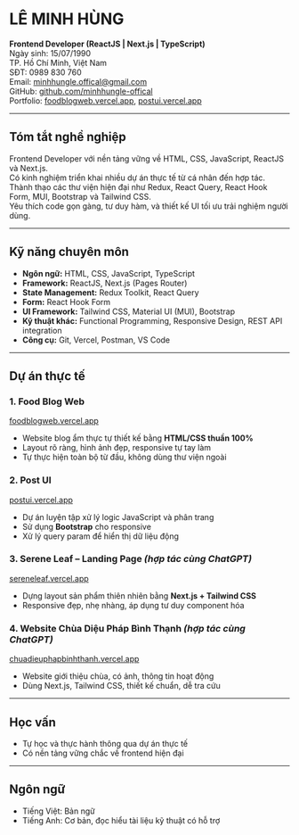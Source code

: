 # LÊ MINH HÙNG  
**Frontend Developer (ReactJS | Next.js | TypeScript)**  
Ngày sinh: 15/07/1990  
TP. Hồ Chí Minh, Việt Nam  
SĐT: 0989 830 760  
Email: minhhungle.offical@gmail.com  
GitHub: [github.com/minhhungle-offical](https://github.com/minhhungle-offical)  
Portfolio: [foodblogweb.vercel.app](https://foodblogweb.vercel.app/), [postui.vercel.app](https://postui.vercel.app/?_page=1&_limit=6)

---

## Tóm tắt nghề nghiệp  
Frontend Developer với nền tảng vững về HTML, CSS, JavaScript, ReactJS và Next.js.  
Có kinh nghiệm triển khai nhiều dự án thực tế từ cá nhân đến hợp tác.  
Thành thạo các thư viện hiện đại như Redux, React Query, React Hook Form, MUI, Bootstrap và Tailwind CSS.  
Yêu thích code gọn gàng, tư duy hàm, và thiết kế UI tối ưu trải nghiệm người dùng.

---

## Kỹ năng chuyên môn  
- **Ngôn ngữ:** HTML, CSS, JavaScript, TypeScript  
- **Framework:** ReactJS, Next.js (Pages Router)  
- **State Management:** Redux Toolkit, React Query  
- **Form:** React Hook Form  
- **UI Framework:** Tailwind CSS, Material UI (MUI), Bootstrap  
- **Kỹ thuật khác:** Functional Programming, Responsive Design, REST API integration  
- **Công cụ:** Git, Vercel, Postman, VS Code  

---

## Dự án thực tế

### 1. Food Blog Web  
[foodblogweb.vercel.app](https://foodblogweb.vercel.app/)  
- Website blog ẩm thực tự thiết kế bằng **HTML/CSS thuần 100%**  
- Layout rõ ràng, hình ảnh đẹp, responsive tự tay làm  
- Tự thực hiện toàn bộ từ đầu, không dùng thư viện ngoài

### 2. Post UI  
[postui.vercel.app](https://postui.vercel.app/?_page=1&_limit=6)  
- Dự án luyện tập xử lý logic JavaScript và phân trang  
- Sử dụng **Bootstrap** cho responsive  
- Xử lý query param để hiển thị dữ liệu động

### 3. Serene Leaf – Landing Page *(hợp tác cùng ChatGPT)*  
[sereneleaf.vercel.app](https://sereneleaf.vercel.app/)  
- Dựng layout sản phẩm thiên nhiên bằng **Next.js + Tailwind CSS**  
- Responsive đẹp, nhẹ nhàng, áp dụng tư duy component hóa  

### 4. Website Chùa Diệu Pháp Bình Thạnh *(hợp tác cùng ChatGPT)*  
[chuadieuphapbinhthanh.vercel.app](https://chuadieuphapbinhthanh.vercel.app/)  
- Website giới thiệu chùa, có ảnh, thông tin hoạt động  
- Dùng Next.js, Tailwind CSS, thiết kế chuẩn, dễ tra cứu  

---

## Học vấn  
- Tự học và thực hành thông qua dự án thực tế  
- Có nền tảng vững chắc về frontend hiện đại  

---

## Ngôn ngữ  
- Tiếng Việt: Bản ngữ  
- Tiếng Anh: Cơ bản, đọc hiểu tài liệu kỹ thuật có hỗ trợ  
